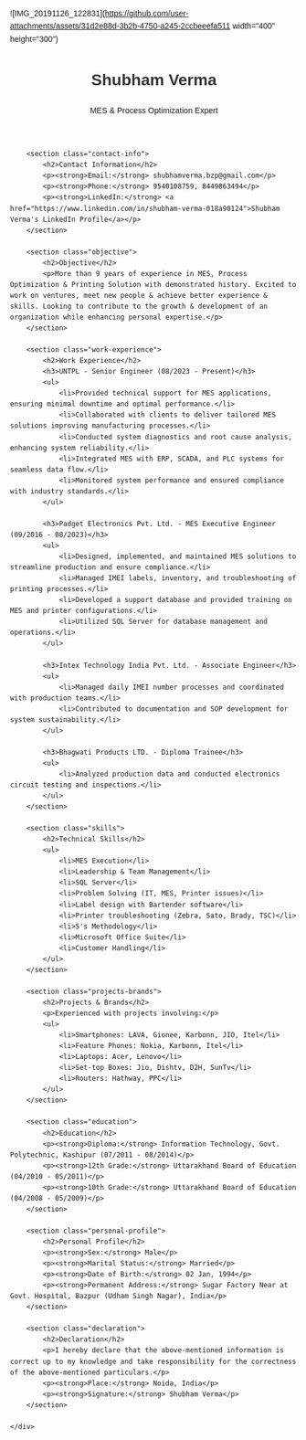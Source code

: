 ![IMG_20191126_122831](https://github.com/user-attachments/assets/31d2e88d-3b2b-4750-a245-2ccbeeefa511 width="400" height="300")
<!DOCTYPE html>
<html lang="en">
<head>
    <meta charset="UTF-8">
    <meta name="viewport" content="width=device-width, initial-scale=1.0">
    <title>Shubham Verma - MES & Process Optimization Expert</title>
    <style>
        body {
            font-family: Arial, sans-serif;
            line-height: 1.6;
            margin: 20px;
            padding: 20px;
        }
        .container {
            max-width: 800px;
            margin: auto;
        }
        h1, h2, h3 {
            color: #333;
        }
        h2 {
            border-bottom: 1px solid #ccc;
            padding-bottom: 5px;
        }
        h3 {
            margin-top: 20px;
            color: #555;
        }
        .contact-info {
            margin-bottom: 20px;
        }
        .contact-info p {
            margin: 5px 0;
        }
        .objective {
            margin-bottom: 20px;
        }
        .work-experience {
            margin-bottom: 20px;
        }
        .skills {
            margin-bottom: 20px;
        }
        .projects-brands {
            margin-bottom: 20px;
        }
        .education {
            margin-bottom: 20px;
        }
        .personal-profile {
            margin-bottom: 20px;
        }
        .declaration {
            margin-top: 20px;
        }
    </style>
</head>
<body>
    <div class="container">
        <header>
            <h1>Shubham Verma</h1>
            <p>MES & Process Optimization Expert</p>
        </header>

        <section class="contact-info">
            <h2>Contact Information</h2>
            <p><strong>Email:</strong> shubhamverma.bzp@gmail.com</p>
            <p><strong>Phone:</strong> 9540108759, 8449863494</p>
            <p><strong>LinkedIn:</strong> <a href="https://www.linkedin.com/in/shubham-verma-018a90124">Shubham Verma's LinkedIn Profile</a></p>
        </section>

        <section class="objective">
            <h2>Objective</h2>
            <p>More than 9 years of experience in MES, Process Optimization & Printing Solution with demonstrated history. Excited to work on ventures, meet new people & achieve better experience & skills. Looking to contribute to the growth & development of an organization while enhancing personal expertise.</p>
        </section>

        <section class="work-experience">
            <h2>Work Experience</h2>
            <h3>UNTPL - Senior Engineer (08/2023 - Present)</h3>
            <ul>
                <li>Provided technical support for MES applications, ensuring minimal downtime and optimal performance.</li>
                <li>Collaborated with clients to deliver tailored MES solutions improving manufacturing processes.</li>
                <li>Conducted system diagnostics and root cause analysis, enhancing system reliability.</li>
                <li>Integrated MES with ERP, SCADA, and PLC systems for seamless data flow.</li>
                <li>Monitored system performance and ensured compliance with industry standards.</li>
            </ul>

            <h3>Padget Electronics Pvt. Ltd. - MES Executive Engineer (09/2016 - 08/2023)</h3>
            <ul>
                <li>Designed, implemented, and maintained MES solutions to streamline production and ensure compliance.</li>
                <li>Managed IMEI labels, inventory, and troubleshooting of printing processes.</li>
                <li>Developed a support database and provided training on MES and printer configurations.</li>
                <li>Utilized SQL Server for database management and operations.</li>
            </ul>

            <h3>Intex Technology India Pvt. Ltd. - Associate Engineer</h3>
            <ul>
                <li>Managed daily IMEI number processes and coordinated with production teams.</li>
                <li>Contributed to documentation and SOP development for system sustainability.</li>
            </ul>

            <h3>Bhagwati Products LTD. - Diploma Trainee</h3>
            <ul>
                <li>Analyzed production data and conducted electronics circuit testing and inspections.</li>
            </ul>
        </section>

        <section class="skills">
            <h2>Technical Skills</h2>
            <ul>
                <li>MES Execution</li>
                <li>Leadership & Team Management</li>
                <li>SQL Server</li>
                <li>Problem Solving (IT, MES, Printer issues)</li>
                <li>Label design with Bartender software</li>
                <li>Printer troubleshooting (Zebra, Sato, Brady, TSC)</li>
                <li>5's Methodology</li>
                <li>Microsoft Office Suite</li>
                <li>Customer Handling</li>
            </ul>
        </section>

        <section class="projects-brands">
            <h2>Projects & Brands</h2>
            <p>Experienced with projects involving:</p>
            <ul>
                <li>Smartphones: LAVA, Gionee, Karbonn, JIO, Itel</li>
                <li>Feature Phones: Nokia, Karbonn, Itel</li>
                <li>Laptops: Acer, Lenovo</li>
                <li>Set-top Boxes: Jio, Dishtv, D2H, SunTv</li>
                <li>Routers: Hathway, PPC</li>
            </ul>
        </section>

        <section class="education">
            <h2>Education</h2>
            <p><strong>Diploma:</strong> Information Technology, Govt. Polytechnic, Kashipur (07/2011 - 08/2014)</p>
            <p><strong>12th Grade:</strong> Uttarakhand Board of Education (04/2010 - 05/2011)</p>
            <p><strong>10th Grade:</strong> Uttarakhand Board of Education (04/2008 - 05/2009)</p>
        </section>

        <section class="personal-profile">
            <h2>Personal Profile</h2>
            <p><strong>Sex:</strong> Male</p>
            <p><strong>Marital Status:</strong> Married</p>
            <p><strong>Date of Birth:</strong> 02 Jan, 1994</p>
            <p><strong>Permanent Address:</strong> Sugar Factory Near at Govt. Hospital, Bazpur (Udham Singh Nagar), India</p>
        </section>

        <section class="declaration">
            <h2>Declaration</h2>
            <p>I hereby declare that the above-mentioned information is correct up to my knowledge and take responsibility for the correctness of the above-mentioned particulars.</p>
            <p><strong>Place:</strong> Noida, India</p>
            <p><strong>Signature:</strong> Shubham Verma</p>
        </section>

    </div>
</body>
</html>
